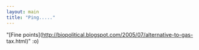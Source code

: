 ```yaml
---
layout: main
title: "Ping....."
---
```

"[Fine points](http://biopolitical.blogspot.com/2005/07/alternative-to-gas-
tax.html)" :o)

